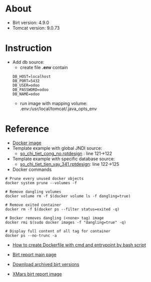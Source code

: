 # About
+ Birt version: 4.9.0
+ Tomcat version: 9.0.73

# Instruction
+ Add db source:
  + create file **.env** contain
  ```pycon
  DB_HOST=localhost
  DB_PORT=5432
  DB_USER=odoo
  DB_PASSWORD=odoo
  DB_NAME=odoo
  ```
  + run image with mapping volume: .env:/usr/local/tomcat/.java_opts_env 

# Reference
+ [Docker image](https://hub.docker.com/r/xmars/birt-report/tags)
+ Template example with global JNDI source:
  - [so_chi_tiet_cong_no.rptdesign](templates/so_chi_tiet_cong_no.rptdesign) : line 121->122
+ Template example with specific database source:
  - [so_chi_tiet_tien_vay_341.rptdesign](templates/so_chi_tiet_tien_vay_341.rptdesign): line 122->125
+ Docker commands
```shell
# Prune every unused docker objects
docker system prune --volumes -f

# Remove dangling volumes
docker volume rm -f $(docker volume ls -f dangling=true)

# Remove exited container
docker rm -f $(docker ps --filter status=exited -q)

# Docker removes dangling (<none> tag) image
docker rmi $(sudo docker images -f "dangling=true" -q)

# Display full content of all tag for container
docker ps --no-trunc -a
```
+ [How to create Dockerfile with cmd and entrypoint by bash script](https://docs.docker.com/engine/reference/builder/#entrypoint)

+ [Birt report main page](https://eclipse.github.io/birt-website/)
+ [Download archived birt versions](https://archive.eclipse.org/birt/downloads/drops/)
+ [XMars birt report image](https://hub.docker.com/r/xmars/birt-report/tags)
